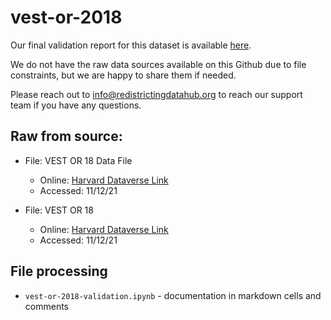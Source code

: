 # vest-or-2018

Our final validation report for this dataset is available [here](https://redistrictingdatahub.org/dataset/vest-2018-oregon-precinct-and-election-results/).

We do not have the raw data sources available on this Github due to file constraints, but we are happy to share them if needed. 

Please reach out to info@redistrictingdatahub.org to reach our support team if you have any questions.

## **Raw from source:**
- File: VEST OR 18 Data File
  - Online: [Harvard Dataverse Link](https://dataverse.harvard.edu/file.xhtml?fileId=5194702&version=49.0)
  - Accessed: 11/12/21

- File: VEST OR 18
  - Online: [Harvard Dataverse Link](https://dataverse.harvard.edu/file.xhtml?fileId=5371919&version=49.0)
  - Accessed: 11/12/21

## File processing

- `vest-or-2018-validation.ipynb` - documentation in markdown cells and comments
